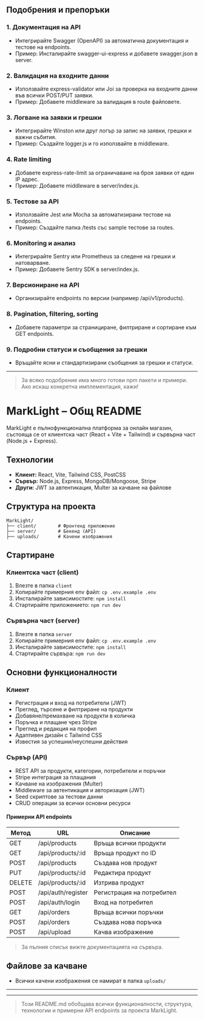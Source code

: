 ## Подобрения и препоръки

### 1. Документация на API
- Интегрирайте Swagger (OpenAPI) за автоматична документация и тестове на endpoints.
- Пример: Инсталирайте swagger-ui-express и добавете swagger.json в server.

### 2. Валидация на входните данни
- Използвайте express-validator или Joi за проверка на входните данни във всички POST/PUT заявки.
- Пример: Добавете middleware за валидация в route файловете.

### 3. Логване на заявки и грешки
- Интегрирайте Winston или друг логър за запис на заявки, грешки и важни събития.
- Пример: Създайте logger.js и го използвайте в middleware.

### 4. Rate limiting
- Добавете express-rate-limit за ограничаване на броя заявки от един IP адрес.
- Пример: Добавете middleware в server/index.js.

### 5. Тестове за API
- Използвайте Jest или Mocha за автоматизирани тестове на endpoints.
- Пример: Създайте папка /tests със sample тестове за routes.

### 6. Monitoring и анализ
- Интегрирайте Sentry или Prometheus за следене на грешки и натоварване.
- Пример: Добавете Sentry SDK в server/index.js.

### 7. Версиониране на API
- Организирайте endpoints по версии (например /api/v1/products).

### 8. Pagination, filtering, sorting
- Добавете параметри за странициране, филтриране и сортиране към GET endpoints.

### 9. Подробни статуси и съобщения за грешки
- Връщайте ясни и стандартизирани съобщения за грешки и статуси.

---

> За всяко подобрение има много готови npm пакети и примери. Ако искаш конкретна имплементация, кажи!
# MarkLight – Общ README

MarkLight е пълнофункционална платформа за онлайн магазин, състояща се от клиентска част (React + Vite + Tailwind) и сървърна част (Node.js + Express).

## Технологии
- **Клиент:** React, Vite, Tailwind CSS, PostCSS
- **Сървър:** Node.js, Express, MongoDB/Mongoose, Stripe
- **Други:** JWT за автентикация, Multer за качване на файлове

## Структура на проекта

```
MarkLight/
├── client/        # Фронтенд приложение
├── server/        # Бекенд (API)
├── uploads/       # Качени изображения
```


## Стартиране

### Клиентска част (client)
1. Влезте в папка `client`
2. Копирайте примерния env файл: `cp .env.example .env`
3. Инсталирайте зависимостите: `npm install`
4. Стартирайте приложението: `npm run dev`

### Сървърна част (server)
1. Влезте в папка `server`
2. Копирайте примерния env файл: `cp .env.example .env`
3. Инсталирайте зависимостите: `npm install`
4. Стартирайте сървъра: `npm run dev`

## Основни функционалности


### Клиент
- Регистрация и вход на потребители (JWT)
- Преглед, търсене и филтриране на продукти
- Добавяне/премахване на продукти в количка
- Поръчка и плащане чрез Stripe
- Преглед и редакция на профил
- Адаптивен дизайн с Tailwind CSS
- Известия за успешни/неуспешни действия

### Сървър (API)
- REST API за продукти, категории, потребители и поръчки
- Stripe интеграция за плащания
- Качване на изображения (Multer)
- Middleware за автентикация и авторизация (JWT)
- Seed скриптове за тестови данни
- CRUD операции за всички основни ресурси

#### Примерни API endpoints

| Метод | URL                   | Описание                       |
|-------|-----------------------|--------------------------------|
| GET   | /api/products         | Връща всички продукти          |
| GET   | /api/products/:id     | Връща продукт по ID            |
| POST  | /api/products         | Създава нов продукт            |
| PUT   | /api/products/:id     | Редактира продукт              |
| DELETE| /api/products/:id     | Изтрива продукт                |
| POST  | /api/auth/register    | Регистрация на потребител      |
| POST  | /api/auth/login       | Вход на потребител             |
| GET   | /api/orders           | Връща всички поръчки           |
| POST  | /api/orders           | Създава нова поръчка           |
| POST  | /api/upload           | Качва изображение              |

> За пълния списък вижте документацията на сървъра.


## Файлове за качване
- Всички качени изображения се намират в папка `uploads/`

---


---

> Този README.md обобщава всички функционалности, структура, технологии и примерни API endpoints за проекта MarkLight.
